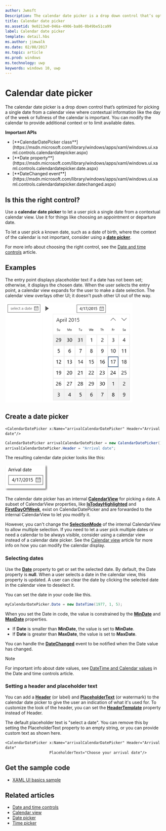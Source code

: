 ```yaml
---
author: Jwmsft
Description: The calendar date picker is a drop down control that’s optimized for picking a single date from a calendar view where contextual information like the day of the week or fullness of the calendar is important.
title: Calendar date picker
ms.assetid: 9e0213e0-046a-4906-ba86-0b49be51ca99
label: Calendar date picker
template: detail.hbs
ms.author: jimwalk
ms.date: 02/08/2017
ms.topic: article
ms.prod: windows
ms.technology: uwp
keywords: windows 10, uwp
---
```

# Calendar date picker

<link rel="stylesheet" href="https://az835927.vo.msecnd.net/sites/uwp/Resources/css/custom.css"> 

The calendar date picker is a drop down control that’s optimized for picking a single date from a calendar view where contextual information like the day of the week or fullness of the calendar is important. You can modify the calendar to provide additional context or to limit available dates.

<div class="important-apis" >
<b>Important APIs</b><br/>
<ul>
<li>[**CalendarDatePicker class**](https://msdn.microsoft.com/library/windows/apps/xaml/windows.ui.xaml.controls.calendardatepicker.aspx)</li>
<li>[**Date property**](https://msdn.microsoft.com/library/windows/apps/xaml/windows.ui.xaml.controls.calendardatepicker.date.aspx)</li>
<li>[**DateChanged event**](https://msdn.microsoft.com/library/windows/apps/xaml/windows.ui.xaml.controls.calendardatepicker.datechanged.aspx)</li>
</ul>
</div>

## Is this the right control?
Use a **calendar date picker** to let a user pick a single date from a contextual calendar view. Use it for things like choosing an appointment or departure date.

To let a user pick a known date, such as a date of birth, where the context of the calendar is not important, consider using a [**date picker**](date-picker.md).

For more info about choosing the right control, see the [Date and time controls](date-and-time.md) article.

## Examples

The entry point displays placeholder text if a date has not been set; otherwise, it displays the chosen date. When the user selects the entry point, a calendar view expands for the user to make a date selection. The calendar view overlays other UI; it doesn't push other UI out of the way.

![Example of calendar date picker](images/calendar-date-picker-2-views.png)

## Create a date picker

```xaml
<CalendarDatePicker x:Name="arrivalCalendarDatePicker" Header="Arrival date"/>
```

```csharp
CalendarDatePicker arrivalCalendarDatePicker = new CalendarDatePicker();
arrivalCalendarDatePicker.Header = "Arrival date";
```

The resulting calendar date picker looks like this:

![Example of calendar date picker](images/calendar-date-picker-closed.png)

The calendar date picker has an internal [**CalendarView**](https://msdn.microsoft.com/library/windows/apps/xaml/windows.ui.xaml.controls.calendarview.aspx) for picking a date. A subset of CalendarView properties, like [**IsTodayHighlighted**](https://msdn.microsoft.com/library/windows/apps/xaml/windows.ui.xaml.controls.calendardatepicker.istodayhighlighted.aspx) and [**FirstDayOfWeek**](https://msdn.microsoft.com/library/windows/apps/xaml/windows.ui.xaml.controls.calendardatepicker.firstdayofweek.aspx), exist on CalendarDatePicker and are forwarded to the internal CalendarView to let you modify it. 

However, you can't change the [**SelectionMode**](https://msdn.microsoft.com/library/windows/apps/xaml/windows.ui.xaml.controls.calendarview.selectionmode.aspx) of the internal CalendarView to allow multiple selection. If you need to let a user pick multiple dates or need a calendar to be always visible, consider using a calendar view instead of a calendar date picker. See the [Calendar view](calendar-view.md) article for more info on how you can modify the calendar display.

### Selecting dates

Use the [**Date**](https://msdn.microsoft.com/library/windows/apps/xaml/windows.ui.xaml.controls.calendardatepicker.date.aspx) property to get or set the selected date. By default, the Date property is **null**. When a user selects a date in the calendar view, this property is updated. A user can clear the date by clicking the selected date in the calendar view to deselect it. 

You can set the date in your code like this.

```csharp
myCalendarDatePicker.Date = new DateTime(1977, 1, 5);
```

When you set the Date in code, the value is constrained by the [**MinDate**](https://msdn.microsoft.com/library/windows/apps/xaml/windows.ui.xaml.controls.calendardatepicker.mindate.aspx) and [**MaxDate**](https://msdn.microsoft.com/library/windows/apps/xaml/windows.ui.xaml.controls.calendardatepicker.maxdate.aspx) properties.
- If **Date** is smaller than **MinDate**, the value is set to **MinDate**.
- If **Date** is greater than **MaxDate**, the value is set to **MaxDate**.

You can handle the [**DateChanged**](https://msdn.microsoft.com/library/windows/apps/xaml/windows.ui.xaml.controls.calendardatepicker.datechanged.aspx) event to be notified when the Date value has changed.

> [!NOTE]
For important info about date values, see [DateTime and Calendar values](date-and-time.md#datetime-and-calendar-values) in the Date and time controls article.

### Setting a header and placeholder text

You can add a [**Header**](https://msdn.microsoft.com/library/windows/apps/xaml/windows.ui.xaml.controls.calendardatepicker.header.aspx) (or label) and [**PlaceholderText**](https://msdn.microsoft.com/library/windows/apps/xaml/windows.ui.xaml.controls.calendardatepicker.placeholdertext.aspx) (or watermark) to the calendar date picker to give the user an indication of what it's used for. To customize the look of the header, you can set the [**HeaderTemplate**](https://msdn.microsoft.com/library/windows/apps/xaml/windows.ui.xaml.controls.calendardatepicker.headertemplate.aspx) property instead of Header.

The default placeholder text is "select a date". You can remove this by setting the PlaceholderText property to an empty string, or you can provide custom text as shown here.

```xaml
<CalendarDatePicker x:Name="arrivalCalendarDatePicker" Header="Arrival date" 
                    PlaceholderText="Choose your arrival date"/>
```

## Get the sample code
* [XAML UI basics sample](https://github.com/Microsoft/Windows-universal-samples/blob/master/Samples/XamlUIBasics)


## Related articles

- [Date and time controls](date-and-time.md)
- [Calendar view](calendar-view.md)
- [Date picker](date-picker.md)
- [Time picker](time-picker.md)
